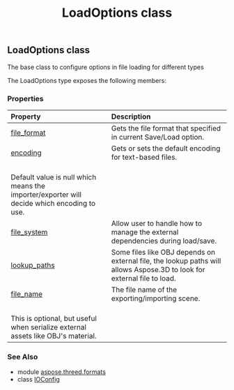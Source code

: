 ﻿---
title: LoadOptions class
second_title: Aspose.3D for Python via .NET API References
description: 
type: docs
weight: 140
url: /python-net/aspose.threed.formats/loadoptions/
is_root: false
---

## LoadOptions class

The base class to configure options in file loading for different types



The LoadOptions type exposes the following members:

### Properties
| Property | Description |
| :- | :- |
| [file_format](/3d/python-net/aspose.threed.formats/loadoptions/file_format) | Gets the file format that specified in current Save/Load option. |
| [encoding](/3d/python-net/aspose.threed.formats/loadoptions/encoding) | Gets or sets the default encoding for text-based files.<br/>            Default value is null which means the importer/exporter will decide which encoding to use. |
| [file_system](/3d/python-net/aspose.threed.formats/loadoptions/file_system) | Allow user to handle how to manage the external dependencies during load/save. |
| [lookup_paths](/3d/python-net/aspose.threed.formats/loadoptions/lookup_paths) | Some files like OBJ depends on external file, the lookup paths will allows Aspose.3D to look for external file to load. |
| [file_name](/3d/python-net/aspose.threed.formats/loadoptions/file_name) | The file name of the exporting/importing scene.<br/>            This is optional, but useful when serialize external assets like OBJ's material. |


### See Also

* module [aspose.threed.formats](../)
* class [IOConfig](/3d/python-net/aspose.threed.formats/ioconfig)
